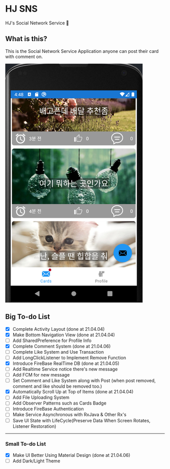 # HJ SNS
HJ's Social Network Service :couplekiss:

## What is this?
This is the Social Network Service Application anyone can post their card with comment on. 

![](.README_images/c770f767.png)


## Big To-do List 
- [X] Complete Activity Layout (done at 21.04.04)
- [X] Make Bottom Navigation View (done at 21.04.04)
- [ ] Add SharedPreference for Profile Info
- [X] Complete Comment System (done at 21.04.06)
- [ ] Complete Like System and Use Transaction
- [ ] Add LongClickListener to Implement Remove Function
- [X] Introduce FireBase RealTime DB (done at 21.04.05)
- [ ] Add Realtime Service notice there's new message
- [ ] Add FCM for new message
- [ ] Set Comment and Like System along with Post (when post removed, comment and like should be removed too.)
- [X] Automatically Scroll Up at Top of Items (done at 21.04.04)
- [ ] Add File Uploading System
- [ ] Add Observer Patterns such as Cards Badge
- [ ] Introduce FireBase Authentication
- [ ] Make Service Asynchronous with RxJava & Other Rx's 
- [ ] Save UI State with LifeCycle(Preserve Data When Screen Rotates, Listener Restoration)

----------------
### Small To-do List 
- [X] Make UI Better Using Material Design (done at 21.04.06)
- [ ] Add Dark/Light Theme
